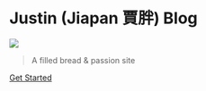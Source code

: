 # Justin (Jiapan 賈胖) Blog

<!-- * :bread: -->

![](https://blog.jiapan.tw/logo.png)

> A filled bread & passion site

<!-- [GitHub](https://github.com/justintien/blog/) -->
[Get Started](#justin-jiapan-賈胖-的-blog)
